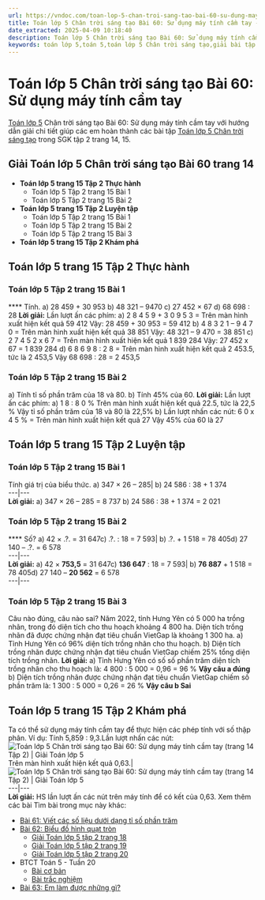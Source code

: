 ```yaml
---
url: https://vndoc.com/toan-lop-5-chan-troi-sang-tao-bai-60-su-dung-may-tinh-cam-tay-336128
title: Toán lớp 5 Chân trời sáng tạo Bài 60: Sử dụng máy tính cầm tay - VnDoc.com
date_extracted: 2025-04-09 10:18:40
description: Toán lớp 5 Chân trời sáng tạo Bài 60: Sử dụng máy tính cầm tay bao gồm lời giải chi tiết giúp các em học sinh ôn tập, củng cố kiến thức các dạng bài tập Toán lớp 5 sách Chân trời sáng tạo tập 2.
keywords: toán lớp 5,toán 5,toán lớp 5 Chân trời sáng tạo,giải bài tập toán lớp 5 Chân trời sáng tạo,giải toán lớp 5 Chân trời sáng tạo,toán lớp 5 sách Chân trời sáng tạo,toán 5 Chân trời sáng tạo,giải sách toán lớp 5 Chân trời sáng tạo,Toán lớp 5 Chân trời sáng tạo Bài 60,Toán lớp 5 Chân trời sáng tạo trang 14,Giải Toán lớp 5 Chân trời sáng tạo trang 14,Sử dụng máy tính cầm tay lớp 5
---
```


# Toán lớp 5 Chân trời sáng tạo Bài 60: Sử dụng máy tính cầm tay
[Toán lớp 5](<https://vndoc.com/toan-lop5>) Chân trời sáng tạo Bài 60: Sử dụng  máy tính cầm tay với hướng dẫn giải chi tiết giúp các em hoàn thành các bài tập [Toán lớp 5 Chân trời sáng tạo](<https://vndoc.com/toan-lop-5-chan-troi-sang-tao>) trong SGK tập 2 trang 14, 15.
## **Giải Toán lớp 5 Chân trời sáng tạo Bài 60 trang 14**
  * **Toán lớp 5 trang 15 Tập 2 Thực hành**
    * Toán lớp 5 Tập 2 trang 15 Bài 1
    * Toán lớp 5 Tập 2 trang 15 Bài 2
  * **Toán lớp 5 trang 15 Tập 2 Luyện tập**
    * Toán lớp 5 Tập 2 trang 15 Bài 1
    * Toán lớp 5 Tập 2 trang 15 Bài 2
    * Toán lớp 5 Tập 2 trang 15 Bài 3
  * **Toán lớp 5 trang 15 Tập 2 Khám phá**

## **Toán lớp 5 trang 15 Tập 2 Thực hành**
### **Toán lớp 5 Tập 2 trang 15 Bài 1**
**** Tính.
a\) 28 459 + 30 953
b\) 48 321 – 9470
c\) 27 452 × 67
d\) 68 698 : 28
**Lời giải:**
Lần lượt ấn các phím:
a\) 2 8 4 5 9 + 3 0 9 5 3 =
Trên màn hình xuất hiện kết quả 59 412
Vậy: 28 459 + 30 953 = 59 412
b\) 4 8 3 2 1 – 9 4 7 0 =
Trên màn hình xuất hiện kết quả 38 851
Vậy: 48 321 – 9 470 = 38 851
c\) 2 7 4 5 2 x 6 7 =
Trên màn hình xuất hiện kết quả 1 839 284
Vậy: 27 452 x 67 = 1 839 284
d\) 6 8 6 9 8 : 2 8 =
Trên màn hình xuất hiện kết quả 2 453.5, tức là 2 453,5
Vậy 68 698 : 28 = 2 453,5
### **Toán lớp 5 Tập 2 trang 15 Bài 2**
a\) Tính tỉ số phần trăm của 18 và 80.
b\) Tính 45% của 60.
**Lời giải:**
Lần lượt ấn các phím:
a\) 1 8 : 8 0 %
Trên màn hình xuất hiện kết quả 22.5, tức là 22,5 %
Vậy tỉ số phần trăm của 18 và 80 là 22,5%
b\) Lần lượt nhấn các nút: 6 0 x 4 5 % =
Trên màn hình xuất hiện kết quả 27
Vậy 45% của 60 là 27
## **Toán lớp 5 trang 15 Tập 2 Luyện tập**
### **Toán lớp 5 Tập 2 trang 15 Bài 1**
Tính giá trị của biểu thức.
a\) 347 × 26 – 285| b\) 24 586 : 38 + 1 374  
---|---  
**Lời giải:**
a\) 347 × 26 – 285 = 8 737
b\) 24 586 : 38 + 1 374 = 2 021
### **Toán lớp 5 Tập 2 trang 15 Bài 2**
**** Số?
a\) 42 × .?. = 31 647c\) .?. : 18 = 7 593| b\) .?. + 1 518 = 78 405d\) 27 140 – .?. = 6 578  
---|---  
**Lời giải:**
a\) 42 × **753,5** = 31 647c\) **136 647** : 18 = 7 593| b\) **76 887** \+ 1 518 = 78 405d\) 27 140 – **20 562** = 6 578  
---|---  
### **Toán lớp 5 Tập 2 trang 15 Bài 3**
Câu nào đúng, câu nào sai?
Năm 2022, tỉnh Hưng Yên có 5 000 ha trồng nhãn, trong đó diện tích cho thu hoạch khoảng 4 800 ha. Diện tích trồng nhãn đã được chứng nhận đạt tiêu chuẩn VietGap là khoảng 1 300 ha.
a\) Tỉnh Hưng Yên có 96% diện tích trồng nhãn cho thu hoạch.
b\) Diện tích trồng nhãn được chứng nhận đạt tiêu chuẩn VietGap chiếm 25% tổng diện tích trồng nhãn.
**Lời giải:**
a\) Tỉnh Hưng Yên có số số phần trăm diện tích trồng nhãn cho thu hoạch là:
4 800 : 5 000 = 0,96 = 96 %
**Vậy câu a đúng**
b\) Diện tích trồng nhãn được chứng nhận đạt tiêu chuẩn VietGap chiếm số phần trăm là:
1 300 : 5 000 = 0,26 = 26 %
**Vậy câu b Sai**
## **Toán lớp 5 trang 15 Tập 2 Khám phá**
Ta có thể sử dụng  máy tính cầm tay để thực hiện các phép tính với số thập phân. Ví dụ: Tính 5,859 : 9,3.Lần lượt nhấn các nút:![Toán lớp 5 Chân trời sáng tạo Bài 60: Sử dụng máy tính cầm tay \(trang 14 Tập 2\) | Giải Toán lớp 5](https://i.vdoc.vn/data/image/2025/02/11/bai-60-su-dung-may-tinh-cam-tay-221262.png)Trên màn hình xuất hiện kết quả 0,63.| ![Toán lớp 5 Chân trời sáng tạo Bài 60: Sử dụng máy tính cầm tay \(trang 14 Tập 2\) | Giải Toán lớp 5](https://i.vdoc.vn/data/image/2025/02/11/bai-60-su-dung-may-tinh-cam-tay-221261.png)  
---|---  
**Lời giải:**
HS lần lượt ấn các nút trên máy tính để có kết của 0,63.
Xem thêm các bài Tìm bài trong mục này khác:
  * [Bài 61: Viết các số liệu dưới dạng tỉ số phần trăm](</toan-lop-5-chan-troi-sang-tao-bai-61-viet-cac-so-lieu-duoi-dang-ti-so-phan-tram-336159>)
  * [Bài 62: Biểu đồ hình quạt tròn](</toan-lop-5-chan-troi-sang-tao-bai-62-bieu-do-hinh-quat-tron-336161>)
    * [Giải Toán lớp 5 tập 2 trang 18](</giai-toan-lop-5-tap-2-trang-18-chan-troi-sang-tao-336205>)
    * [Giải Toán lớp 5 tập 2 trang 19](</giai-toan-lop-5-tap-2-trang-19-chan-troi-sang-tao-336207>)
    * [Giải Toán lớp 5 tập 2 trang 20](</giai-toan-lop-5-tap-2-trang-20-chan-troi-sang-tao-336211>)
  * BTCT Toán 5 - Tuần 20
    * [Bài cơ bản](</phieu-bai-tap-cuoi-tuan-mon-toan-lop-5-tuan-20-191855>)
    * [Bài trắc nghiệm](</bai-tap-cuoi-tuan-toan-lop-5-chan-troi-sang-tao-tuan-20-335708>)
  * [Bài 63: Em làm được những gì?](</toan-lop-5-chan-troi-sang-tao-bai-63-em-lam-duoc-nhung-gi-336166>)


